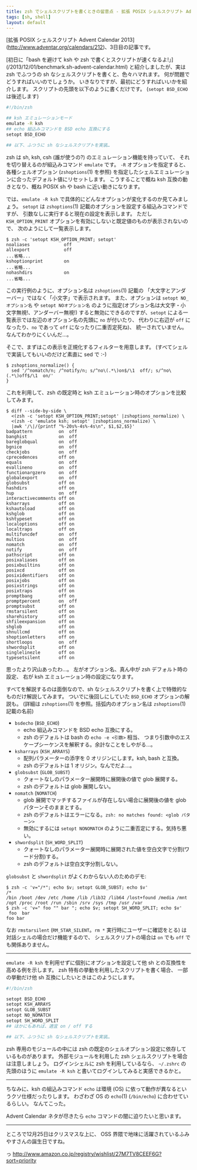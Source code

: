 ```yaml
---
title: zsh でシェルスクリプトを書くときの留意点 - 拡張 POSIX シェルスクリプト Advent Calendar 2013
tags: [sh, shell]
layout: default
---
```


[拡張 POSIX シェルスクリプト Advent Calendar 2013]
(http://www.adventar.org/calendars/212)、3日目の記事です。

[初日に「bash を避けて ksh や zsh で書くとスクリプトが速くなるよ!」]
(/2013/12/01/benchmark.sh-advent-calendar.html)
と紹介しましたが、実は zsh でふつうの sh なシェルスクリプトを書くと、色々ハマれます。
何が問題でどうすればいいのでしょうか。
いきなりですが、最初にどうすればいいかを紹介します。
スクリプトの先頭を以下のように書くだけです。
(`setopt BSD_ECHO` は後述します)

``` sh
#!/bin/zsh

## ksh エミュレーションモード
emulate -R ksh
## echo 組込みコマンドを BSD echo 互換にする
setopt BSD_ECHO

## 以下、ふつうに sh なシェルスクリプトを実装…
```

zsh は sh, ksh, csh (誰が使うの?) のエミュレーション機能を持っていて、
それを切り替えるのが組込みコマンド `emulate` です。
`-R` オプションを指定すると、各種シェルオプション (`zshoptions`(1) を参照)
を指定したシェルエミュレーションに合ったデフォルト値にリセットします。
こうすることで概ね ksh 互換の動きとなり、概ね POSIX sh や bash
に近い動きになります。

では、`emulate -R ksh` で具体的にどんなオプションが変化するのか見てみましょう。
`setopt` は `zshoptions`(1) 記載のオプションを設定する組込みコマンドですが、
引数なしに実行すると現在の設定を表示します。
ただし `KSH_OPTION_PRINT` オプションを有効にしないと既定値のものが表示されないので、
次のようにして一覧表示します。

``` console
$ zsh -c 'setopt KSH_OPTION_PRINT; setopt'
noaliases             off
allexport             off
...省略...
kshoptionprint        on
...省略...
nohashdirs            on
...省略...
```

この実行例のように、オプション名は `zshoptions`(1) 記載の
「大文字とアンダーバー」ではなく「小文字」で表示されます。
また、オプションは `setopt NO_オプション名` や `setopt NOオプション名`
のように指定(オプション名は大文字・小文字無視!、アンダーバー無視!)
すると無効にできるのですが、`setopt`
による一覧表示では左辺のオプション名の先頭に `no` が付いたり、 
代わりに右辺が `off` になったり、`no` であって `off` になったり(二重否定死ね)、
統一されていません。なんてわかりにくいんだ…。

そこで、まずはこの表示を正規化するフィルターを用意します。
(すべてシェルで実装してもいいのだけど素直に sed で :-)

``` console
$ zshoptions_normalize() {
  sed '/^nomatch/n; /^notify/n; s/^no\(.*\)on$/\1  off/; s/^no\(.*\)off$/\1  on/'
}
```

これを利用して、zsh の既定時と ksh エミュレーション時のオプションを比較してみます。

``` console
$ diff --side-by-side \
  <(zsh -c 'setopt KSH_OPTION_PRINT;setopt' |zshoptions_normalize) \
  <(zsh -c 'emulate ksh; setopt' |zshoptions_normalize) \
  |awk '/\|/{printf "%-20s%-4s%-4s\n", $1,$2,$5}'
badpattern          on  off 
banghist            on  off 
bareglobqual        on  off 
bgnice              on  off 
checkjobs           on  off 
cprecedences        off on  
equals              on  off 
evallineno          on  off 
functionargzero     on  off 
globalexport        on  off 
globsubst           off on  
hashdirs            off on  
hup                 on  off 
interactivecomments off on  
ksharrays           off on  
kshautoload         off on  
kshglob             off on  
kshtypeset          off on  
localoptions        off on  
localtraps          off on  
multifuncdef        on  off 
multios             on  off 
nomatch             on  off 
notify              on  off 
pathscript          off on  
posixaliases        off on  
posixbuiltins       off on  
posixcd             off on  
posixidentifiers    off on  
posixjobs           off on  
posixstrings        off on  
posixtraps          off on  
promptbang          off on  
promptpercent       on  off 
promptsubst         off on  
rmstarsilent        off on  
sharehistory        off on  
shfileexpansion     off on  
shglob              off on  
shnullcmd           off on  
shoptionletters     off on  
shortloops          on  off 
shwordsplit         off on  
singlelinezle       off on  
typesetsilent       off on  
```

思ったより沢山あったわ…。
左がオプション名、真ん中が zsh デフォルト時の設定、
右が ksh エミュレーション時の設定になります。

すべてを解説するのは面倒なので、sh なシェルスクリプトを書く上で特徴的なものだけ解説してみます。
ついでに後回しにしていた `BSD_ECHO` オプションの解説も。
(詳細は `zshoptions`(1) を参照。括弧内のオプション名は `zshoptions`(1) 記載の名前)

  * `bsdecho` (`BSD_ECHO`)
    * echo 組込みコマンドを BSD echo 互換にする。
    * zsh のデフォルトは bash の `echo -e <引数>` 相当、
      つまり引数中のエスケープシーケンスを解釈する。余計なことをしやがる…。
  * `ksharrays` (`KSH_ARRAYS`)
    * 配列パラメーターの添字を 0 オリジンにします。ksh, bash と互換。
    * zsh のデフォルトは 1 オリジン。なんでだよ…。
  * `globsubst` (`GLOB_SUBST`)
    * クォートなしのパラメーター展開時に展開後の値で glob 展開する。
    * zsh のデフォルトは glob 展開しない。
  * `nomatch` (`NOMATCH`)
    * glob 展開でマッチするファイルが存在しない場合に展開後の値を glob パターンそのままとする。
    * zsh のデフォルトはエラーになる。`zsh: no matches found: <glob パターン>`
    * 無効にするには `setopt NONOMATCH` のように二重否定にする。気持ち悪い。
  * `shwordsplit` (`SH_WORD_SPLIT`)
    * クォートなしのパラメーター展開時に展開された値を空白文字で分割(ワード分割)する。
    * zsh のデフォルトは空白文字分割しない。

`globsubst` と `shwordsplit` がよくわからない人のためのデモ:

``` console
$ zsh -c 'v="/*"; echo $v; setopt GLOB_SUBST; echo $v'
/*
/bin /boot /dev /etc /home /lib /lib32 /lib64 /lost+found /media /mnt /opt /proc /root /run /sbin /srv /sys /tmp /usr /var
$ zsh -c 'v=" foo "" bar "; echo $v; setopt SH_WORD_SPLIT; echo $v'
 foo  bar 
foo bar
```

なお `rmstarsilent` (`RM_STAR_SILENT`。`rm *` 実行時にユーザーに確認をとる)
は対話シェルの場合だけ機能するので、
シェルスクリプトの場合は `on` でも `off` でも関係ありません。

* * *

`emulate -R ksh` を利用せずに個別にオプションを設定して他 sh
との互換性を高める例を示します。
zsh 特有の挙動を利用したスクリプトを書く場合、
一部の挙動だけ他 sh 互換にしたいときはこのようにします。

``` sh
#!/bin/zsh

setopt BSD_ECHO
setopt KSH_ARRAYS
setopt GLOB_SUBST
setopt NO_NOMATCH
setopt SH_WORD_SPLIT
## ほかにもあれば、適宜 on / off する

## 以下、ふつうに sh なシェルスクリプトを実装…
```

zsh 専用のモジュールの中には zsh の既定のシェルオプション設定に依存しているものがあります。
外部モジュールを利用した zsh シェルスクリプトを場合は注意しましょう。
ログインシェルに zsh を利用しているなら、
`~/.zshrc` の先頭のほうに `emulate -R ksh` と書いてログインしてみると実感できるかと。

* * *

ちなみに、ksh の組込みコマンド `echo` は環境 (OS)
に依って動作が異なるというクソ仕様だったりします。
わざわざ OS の `echo`(1) (`/bin/echo`) に合わせているらしい。
なんてこった。

Advent Calendar ネタが尽きたら `echo` コマンドの闇に迫りたいと思います。

* * *

ところで12月25日はクリスマスな上に、
OSS 界隈で地味に活躍されているふみやすさんの誕生日ですね。

っ http://www.amazon.co.jp/registry/wishlist/27M7TV8CEEF6G?sort=priority
